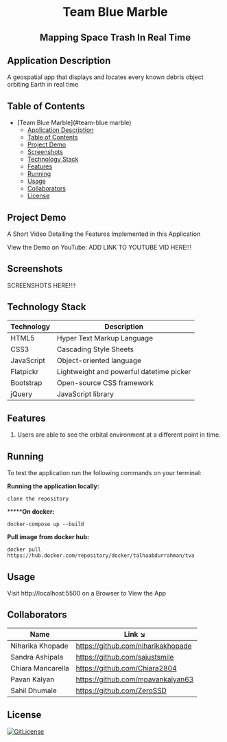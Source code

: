 
<!-- PROJECT TITLE -->
  <h1 align="center">Team Blue Marble</h1>
 <h2 2 align="center">
    Mapping Space Trash In Real Time
    <br />
    </h2>

## Application Description

A geospatial app that displays and locates every known debris object orbiting Earth in real time

## Table of Contents

- [Team Blue Marble](#team-blue marble)
  - [Application Description](#application-description)
  - [Table of Contents](#table-of-contents)
  - [Project Demo](#demo)
  - [Screenshots](#screenshots)
  - [Technology Stack](#technology-stack)
  - [Features](#features)
  - [Running](#running)
  - [Usage](#usage)
  - [Collaborators](#collaborators)
  - [License](#license)


## Project Demo

A Short Video Detailing the Features Implemented in this Application

View the Demo on YouTube: ADD LINK TO YOUTUBE VID HERE!!!

## Screenshots

SCREENSHOTS HERE!!!!


## Technology Stack

| Technology | Description                               |
|------------|-------------------------------------------|
| HTML5      | Hyper Text Markup Language                |
| CSS3       | Cascading Style Sheets                    |
| JavaScript | Object-oriented language                  |
| Flatpickr  | Lightweight and powerful datetime picker  |
| Bootstrap  | Open-source CSS framework                 |
| jQuery     | JavaScript library                        |


## Features

1. Users are able to see the orbital environment at a different point in time.

## Running

To test the application run the following commands on your terminal:

**Running the application locally:**

```
clone the repository
```

*******On docker:**

```
docker-compose up --build
```
**Pull image from docker hub:**

```
docker pull https://hub.docker.com/repository/docker/talhaabdurrahman/tva
```

## Usage

Visit http://localhost:5500 on a Browser to View the App


## Collaborators


| Name                          | Link ↘️                         |
|-------------------------------|---------------------------------|
| Niharika Khopade              | https://github.com/niharikakhopade |
| Sandra Ashipala               | https://github.com/sajustsmile  |
| Chiara Mancarella             | https://github.com/Chiara2804  |
| Pavan Kalyan                  | https://github.com/mpavankalyan63 |
| Sahil Dhumale                 | https://github.com/ZeroSSD      |


## License
[![GitLicense](https://gitlicense.com/badge/sajustsmile/sajustsmile.github.io)](https://github.com/sajustsmile/sajustsmile.github.io/blob/master/LICENSE)

